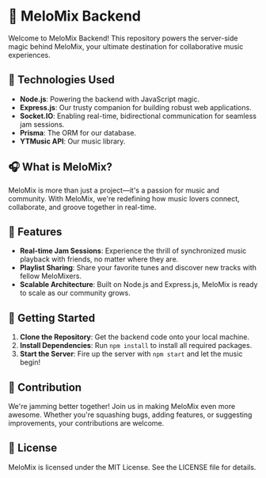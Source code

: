 # 🎵 MeloMix Backend

Welcome to MeloMix Backend! This repository powers the server-side magic behind MeloMix, your ultimate destination for collaborative music experiences.

## 🚀 Technologies Used

- **Node.js**: Powering the backend with JavaScript magic.
- **Express.js**: Our trusty companion for building robust web applications.
- **Socket.IO**: Enabling real-time, bidirectional communication for seamless jam sessions.
- **Prisma**: The ORM for our database.
- **YTMusic API**: Our music library.

## 🎧 What is MeloMix?

MeloMix is more than just a project—it's a passion for music and community. With MeloMix, we're redefining how music lovers connect, collaborate, and groove together in real-time.

## 🎸 Features

- **Real-time Jam Sessions**: Experience the thrill of synchronized music playback with friends, no matter where they are.
- **Playlist Sharing**: Share your favorite tunes and discover new tracks with fellow MeloMixers.
- **Scalable Architecture**: Built on Node.js and Express.js, MeloMix is ready to scale as our community grows.

## 🌟 Getting Started

1. **Clone the Repository**: Get the backend code onto your local machine.
2. **Install Dependencies**: Run `npm install` to install all required packages.
3. **Start the Server**: Fire up the server with `npm start` and let the music begin!

## 🎉 Contribution

We're jamming better together! Join us in making MeloMix even more awesome. Whether you're squashing bugs, adding features, or suggesting improvements, your contributions are welcome.

## 📝 License

MeloMix is licensed under the MIT License. See the LICENSE file for details.
